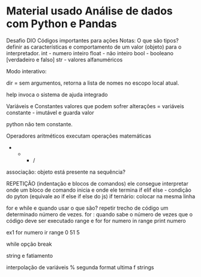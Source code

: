 # Material usado Análise de dados com Python e Pandas
Desafio DIO 
Códigos importantes para ações
Notas:
O que são tipos?
definir as características e comportamento de um valor (objeto) para o interpretador.
int - numero inteiro
float - não inteiro
bool - booleano [verdadeiro e falso]
str - valores alfanuméricos 

Modo interativo:

dir = sem argumentos, retorna a lista de nomes no escopo local atual. 

help 
invoca o sistema de ajuda integrado


Variáveis e Constantes
valores que podem sofrer alterações = variáveis
constante - imutável e guarda valor

python não tem constante. 

Operadores aritméticos 
executam operações matemáticas
+ - * / 

associação: objeto está presente na sequência?

REPETIÇÃO (indentação e blocos de comandos)
ele consegue interpretar onde um bloco de comando inicia e onde ele termina
if elif else - condição do pyton (equivale ao if else if else do js)
if ternário: colocar na mesma linha

for e while e quando usar
o que são?
repetir trecho de código um determinado número de vezes.
for : quando sabe o número de vezes que o código deve ser executado
range e for
for numero in range
print numero

ex1 for numero ir range 0 51 5

while opção
break

string e fatiamento

interpolação de variáveis
%
segunda format
ultima f strings

